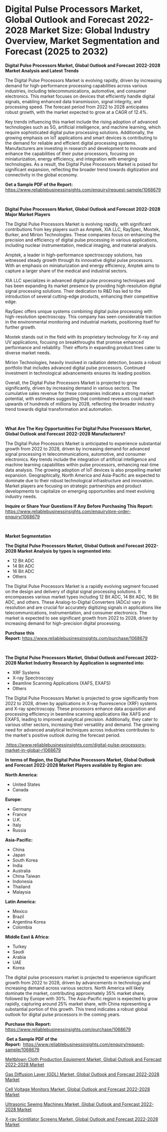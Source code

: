 <p><h1>Digital Pulse Processors Market, Global Outlook and Forecast 2022-2028 Market Size: Global Industry Overview, Market Segmentation and Forecast (2025 to 2032)</h1></p><p><strong>Digital Pulse Processors Market, Global Outlook and Forecast 2022-2028 Market Analysis and Latest Trends</strong></p>
<p><p>The Digital Pulse Processors Market is evolving rapidly, driven by increasing demand for high-performance processing capabilities across various industries, including telecommunications, automotive, and consumer electronics. This market focuses on devices that efficiently handle digital signals, enabling enhanced data transmission, signal integrity, and processing speed. The forecast period from 2022 to 2028 anticipates robust growth, with the market expected to grow at a CAGR of 12.4%.</p><p>Key trends influencing this market include the rising adoption of advanced technologies such as 5G, artificial intelligence, and machine learning, which require sophisticated digital pulse processing solutions. Additionally, the growing emphasis on IoT applications and smart devices is contributing to the demand for reliable and efficient digital processing systems. Manufacturers are investing in research and development to innovate and enhance the capabilities of their pulse processors, focusing on miniaturization, energy efficiency, and integration with emerging technologies. As a result, the Digital Pulse Processors Market is poised for significant expansion, reflecting the broader trend towards digitization and connectivity in the global economy.</p></p>
<p><strong>Get a Sample PDF of the Report:&nbsp;</strong> <a href="https://www.reliablebusinessinsights.com/enquiry/request-sample/1068679?utm_campaign=1113&utm_medium=2&utm_source=Github&utm_content=ia&utm_term=21032025&utm_id=digital-pulse-processors-market-global-outlook-and-forecast-2022-2028">https://www.reliablebusinessinsights.com/enquiry/request-sample/1068679</a></p>
<p>&nbsp;</p>
<p><strong>Digital Pulse Processors Market, Global Outlook and Forecast 2022-2028 Major Market Players</strong></p>
<p><p>The Digital Pulse Processors Market is evolving rapidly, with significant contributions from key players such as Amptek, XIA LLC, RaySpec, Moxtek, Burker, and Mirion Technologies. These companies focus on enhancing the precision and efficiency of digital pulse processing in various applications, including nuclear instrumentation, medical imaging, and material analysis.</p><p>Amptek, a leader in high-performance spectroscopy solutions, has witnessed steady growth through its innovative digital pulse processors. With an emphasis on miniaturization and energy efficiency, Amptek aims to capture a larger share of the medical and industrial sectors.</p><p>XIA LLC specializes in advanced digital pulse processing techniques and has been expanding its market presence by providing high-resolution digital signal processing solutions. Their dedication to R&D has led to the introduction of several cutting-edge products, enhancing their competitive edge.</p><p>RaySpec offers unique systems combining digital pulse processing with high-resolution spectroscopy. This company has seen considerable traction in the environmental monitoring and industrial markets, positioning itself for further growth.</p><p>Moxtek stands out in the field with its proprietary technology for X-ray and UV applications, focusing on breakthroughs that promise enhanced performance and reliability. Their efforts in expanding product lines cater to diverse market needs.</p><p>Mirion Technologies, heavily involved in radiation detection, boasts a robust portfolio that includes advanced digital pulse processors. Continued investment in technological advancements ensures its leading position.</p><p>Overall, the Digital Pulse Processors Market is projected to grow significantly, driven by increasing demand in various sectors. The cumulative sales revenue for these companies indicates a strong market potential, with estimates suggesting that combined revenues could reach upwards of hundreds of millions by 2028, reflecting the broader industry trend towards digital transformation and automation.</p></p>
<p>&nbsp;</p>
<p><strong>What Are The Key Opportunities For Digital Pulse Processors Market, Global Outlook and Forecast 2022-2028 Manufacturers?</strong></p>
<p><p>The Digital Pulse Processors Market is anticipated to experience substantial growth from 2022 to 2028, driven by increasing demand for advanced signal processing in telecommunications, automotive, and consumer electronics. Key trends include the integration of artificial intelligence and machine learning capabilities within pulse processors, enhancing real-time data analysis. The growing adoption of IoT devices is also propelling market expansion. Geographically, North America and Asia-Pacific are expected to dominate due to their robust technological infrastructure and innovation. Market players are focusing on strategic partnerships and product developments to capitalize on emerging opportunities and meet evolving industry needs.</p></p>
<p><strong>Inquire or Share Your Questions If Any Before Purchasing This Report:</strong> <a href="https://www.reliablebusinessinsights.com/enquiry/pre-order-enquiry/1068679?utm_campaign=1113&utm_medium=2&utm_source=Github&utm_content=ia&utm_term=21032025&utm_id=digital-pulse-processors-market-global-outlook-and-forecast-2022-2028">https://www.reliablebusinessinsights.com/enquiry/pre-order-enquiry/1068679</a></p>
<p>&nbsp;</p>
<p><strong>Market Segmentation</strong></p>
<p><strong>The Digital Pulse Processors Market, Global Outlook and Forecast 2022-2028 Market Analysis by types is segmented into:</strong></p>
<p><ul><li>12 Bit ADC</li><li>14 Bit ADC</li><li>16 Bit ADC</li><li>Others</li></ul></p>
<p><p>The Digital Pulse Processors Market is a rapidly evolving segment focused on the design and delivery of digital signal processing solutions. It encompasses various market types including 12 Bit ADC, 14 Bit ADC, 16 Bit ADC, and others. These Analog-to-Digital Converters (ADCs) vary in resolution and are crucial for accurately digitizing signals in applications like telecommunications, instrumentation, and consumer electronics. The market is expected to see significant growth from 2022 to 2028, driven by increasing demand for high-precision digital processing.</p></p>
<p><strong>Purchase this Report:&nbsp;</strong><a href="https://www.reliablebusinessinsights.com/purchase/1068679?utm_campaign=1113&utm_medium=2&utm_source=Github&utm_content=ia&utm_term=21032025&utm_id=digital-pulse-processors-market-global-outlook-and-forecast-2022-2028">https://www.reliablebusinessinsights.com/purchase/1068679</a></p>
<p>&nbsp;</p>
<p><strong>The Digital Pulse Processors Market, Global Outlook and Forecast 2022-2028 Market Industry Research by Application is segmented into:</strong></p>
<p><ul><li>XRF Systems</li><li>X-ray Spectroscopy</li><li>Beamline Scanning Applications (XAFS, EXAFS)</li><li>Others</li></ul></p>
<p><p>The Digital Pulse Processors Market is projected to grow significantly from 2022 to 2028, driven by applications in X-ray fluorescence (XRF) systems and X-ray spectroscopy. These processors enhance data acquisition and processing efficiency in beamline scanning applications like XAFS and EXAFS, leading to improved analytical precision. Additionally, they cater to various other sectors, increasing their versatility and demand. The growing need for advanced analytical techniques across industries contributes to the market's positive outlook during the forecast period.</p></p>
<p><a href="https://www.reliablebusinessinsights.com/digital-pulse-processors-market-in-global-r1068679?utm_campaign=1113&utm_medium=2&utm_source=Github&utm_content=ia&utm_term=21032025&utm_id=digital-pulse-processors-market-global-outlook-and-forecast-2022-2028">&nbsp;https://www.reliablebusinessinsights.com/digital-pulse-processors-market-in-global-r1068679</a></p>
<p><strong>In terms of Region, the Digital Pulse Processors Market, Global Outlook and Forecast 2022-2028 Market Players available by Region are:</strong></p>
<p>
    <p> <strong> North America: </strong>
        <ul>
            <li>United States</li>
            <li>Canada</li>
        </ul>
        </p> 
    <p> <strong> Europe: </strong>
        <ul>
            <li>Germany</li>
            <li>France</li>
            <li>U.K.</li>
            <li>Italy</li>
            <li>Russia</li>
        </ul>
        </p> 
    <p> <strong> Asia-Pacific: </strong>
        <ul>
            <li>China</li>
            <li>Japan</li>
            <li>South Korea</li>
            <li>India</li>
            <li>Australia</li>
            <li>China Taiwan</li>
            <li>Indonesia</li>
            <li>Thailand</li>
            <li>Malaysia</li>
        </ul>
        </p> 
    <p> <strong> Latin America: </strong>
        <ul>
            <li>Mexico</li>
            <li>Brazil</li>
            <li>Argentina Korea</li>
            <li>Colombia</li>
        </ul>
        </p> 
    <p> <strong> Middle East & Africa: </strong>
        <ul>
            <li>Turkey</li>
            <li>Saudi</li>
            <li>Arabia</li>
            <li>UAE</li>
            <li>Korea</li>
        </ul>
    </p>
    </p>
<p><p>The digital pulse processors market is projected to experience significant growth from 2022 to 2028, driven by advancements in technology and increasing demand across various sectors. North America will likely dominate the market, contributing approximately 35% market share, followed by Europe with 30%. The Asia-Pacific region is expected to grow rapidly, capturing around 25% market share, with China representing a substantial portion of this growth. This trend indicates a robust global outlook for digital pulse processors in the coming years.</p></p>
<p><strong>Purchase this Report: </strong><a href="https://www.reliablebusinessinsights.com/purchase/1068679?utm_campaign=1113&utm_medium=2&utm_source=Github&utm_content=ia&utm_term=21032025&utm_id=digital-pulse-processors-market-global-outlook-and-forecast-2022-2028">https://www.reliablebusinessinsights.com/purchase/1068679</a></p>
<p>&nbsp;<strong>Get a Sample PDF of the Report:&nbsp;&nbsp;</strong><a href="https://www.reliablebusinessinsights.com/enquiry/request-sample/1068679?utm_campaign=1113&utm_medium=2&utm_source=Github&utm_content=ia&utm_term=21032025&utm_id=digital-pulse-processors-market-global-outlook-and-forecast-2022-2028">https://www.reliablebusinessinsights.com/enquiry/request-sample/1068679</a></p>
<p><strong></strong></p>
<p><p><a href="https://github.com/meenafadilkh/Market-Research-Report-List-1/blob/main/meltblown-cloth-production-equipment-market-global-outlook-and-forecast-2022-2028-market.md?utm_campaign=1113&utm_medium=2&utm_source=Github&utm_content=ia&utm_term=21032025&utm_id=digital-pulse-processors-market-global-outlook-and-forecast-2022-2028">Meltblown Cloth Production Equipment Market, Global Outlook and Forecast 2022-2028 Market</a></p><p><a href="https://github.com/miehldobin1w/Market-Research-Report-List-1/blob/main/gas-diffusion-layer-gdl-market-global-outlook-and-forecast-2022-2028-market.md?utm_campaign=1113&utm_medium=2&utm_source=Github&utm_content=ia&utm_term=21032025&utm_id=digital-pulse-processors-market-global-outlook-and-forecast-2022-2028">Gas Diffusion Layer (GDL) Market, Global Outlook and Forecast 2022-2028 Market</a></p><p><a href="https://github.com/seherlouize/Market-Research-Report-List-1/blob/main/cell-voltage-monitors-market-global-outlook-and-forecast-2022-2028-market.md?utm_campaign=1113&utm_medium=2&utm_source=Github&utm_content=ia&utm_term=21032025&utm_id=digital-pulse-processors-market-global-outlook-and-forecast-2022-2028">Cell Voltage Monitors Market, Global Outlook and Forecast 2022-2028 Market</a></p><p><a href="https://github.com/lickoalyanep/Market-Research-Report-List-1/blob/main/ultrasonic-sewing-machines-market-global-outlook-and-forecast-2022-2028-market.md?utm_campaign=1113&utm_medium=2&utm_source=Github&utm_content=ia&utm_term=21032025&utm_id=digital-pulse-processors-market-global-outlook-and-forecast-2022-2028">Ultrasonic Sewing Machines Market, Global Outlook and Forecast 2022-2028 Market</a></p><p><a href="https://github.com/delcirodda4f/Market-Research-Report-List-1/blob/main/x-ray-scintillator-screens-market-global-outlook-and-forecast-2022-2028-market.md?utm_campaign=1113&utm_medium=2&utm_source=Github&utm_content=ia&utm_term=21032025&utm_id=digital-pulse-processors-market-global-outlook-and-forecast-2022-2028">X-ray Scintillator Screens Market, Global Outlook and Forecast 2022-2028 Market</a></p></p>